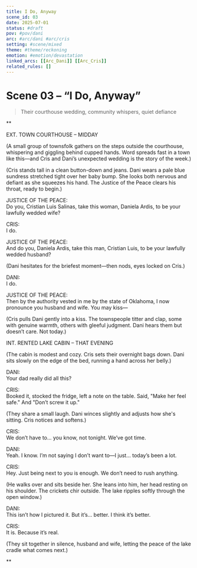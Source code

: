 ```yaml
---
title: I Do, Anyway
scene_id: 03
date: 2025-07-01
status: #draft
pov: #pov/dani
arc: #arc/dani #arc/cris
setting: #scene/mixed
theme: #theme/reckoning
emotion: #emotion/devastation
linked_arcs: [[Arc_Dani]] [[Arc_Cris]]
related_rules: []
---
```


# Scene 03 – “I Do, Anyway”

> Their courthouse wedding, community whispers, quiet defiance

**

EXT. TOWN COURTHOUSE – MIDDAY

(A small group of townsfolk gathers on the steps outside the courthouse, whispering and giggling behind cupped hands. Word spreads fast in a town like this—and Cris and Dani’s unexpected wedding is the story of the week.)

(Cris stands tall in a clean button-down and jeans. Dani wears a pale blue sundress stretched tight over her baby bump. She looks both nervous and defiant as she squeezes his hand. The Justice of the Peace clears his throat, ready to begin.)

JUSTICE OF THE PEACE:  
Do you, Cristian Luis Salinas, take this woman, Daniela Ardis, to be your lawfully wedded wife?

CRIS:  
I do.

JUSTICE OF THE PEACE:  
And do you, Daniela Ardis, take this man, Cristian Luis, to be your lawfully wedded husband?

(Dani hesitates for the briefest moment—then nods, eyes locked on Cris.)

DANI:  
I do.

JUSTICE OF THE PEACE:  
Then by the authority vested in me by the state of Oklahoma, I now pronounce you husband and wife. You may kiss—

(Cris pulls Dani gently into a kiss. The townspeople titter and clap, some with genuine warmth, others with gleeful judgment. Dani hears them but doesn’t care. Not today.)

INT. RENTED LAKE CABIN – THAT EVENING

(The cabin is modest and cozy. Cris sets their overnight bags down. Dani sits slowly on the edge of the bed, running a hand across her belly.)

DANI:  
Your dad really did all this?

CRIS:  
Booked it, stocked the fridge, left a note on the table. Said, "Make her feel safe." And "Don’t screw it up."

(They share a small laugh. Dani winces slightly and adjusts how she's sitting. Cris notices and softens.)

CRIS:  
We don’t have to... you know, not tonight. We’ve got time.

DANI:  
Yeah. I know. I’m not saying I don’t want to—I just... today’s been a lot.

CRIS:  
Hey. Just being next to you is enough. We don’t need to rush anything.

(He walks over and sits beside her. She leans into him, her head resting on his shoulder. The crickets chir outside. The lake ripples softly through the open window.)

DANI:  
This isn’t how I pictured it. But it’s... better. I think it’s better.

CRIS:  
It is. Because it’s real.

(They sit together in silence, husband and wife, letting the peace of the lake cradle what comes next.)

**
